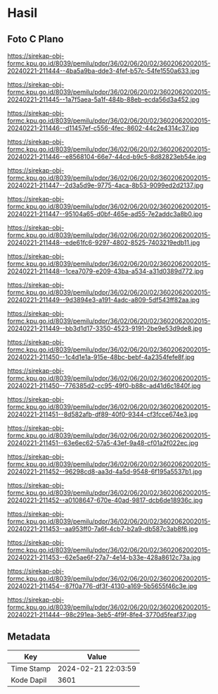 # Hasil

## Foto C Plano

https://sirekap-obj-formc.kpu.go.id/8039/pemilu/pdpr/36/02/06/20/02/3602062002015-20240221-211444--4ba5a9ba-dde3-4fef-b57c-54fe1550a633.jpg

https://sirekap-obj-formc.kpu.go.id/8039/pemilu/pdpr/36/02/06/20/02/3602062002015-20240221-211445--1a7f5aea-5a1f-484b-88eb-ecda56d3a452.jpg

https://sirekap-obj-formc.kpu.go.id/8039/pemilu/pdpr/36/02/06/20/02/3602062002015-20240221-211446--d11457ef-c556-4fec-8602-44c2e4314c37.jpg

https://sirekap-obj-formc.kpu.go.id/8039/pemilu/pdpr/36/02/06/20/02/3602062002015-20240221-211446--e8568104-66e7-44cd-b9c5-8d82823eb54e.jpg

https://sirekap-obj-formc.kpu.go.id/8039/pemilu/pdpr/36/02/06/20/02/3602062002015-20240221-211447--2d3a5d9e-9775-4aca-8b53-9099ed2d2137.jpg

https://sirekap-obj-formc.kpu.go.id/8039/pemilu/pdpr/36/02/06/20/02/3602062002015-20240221-211447--95104a65-d0bf-465e-ad55-7e2addc3a8b0.jpg

https://sirekap-obj-formc.kpu.go.id/8039/pemilu/pdpr/36/02/06/20/02/3602062002015-20240221-211448--ede61fc6-9297-4802-8525-7403219edb11.jpg

https://sirekap-obj-formc.kpu.go.id/8039/pemilu/pdpr/36/02/06/20/02/3602062002015-20240221-211448--1cea7079-e209-43ba-a534-a31d0389d772.jpg

https://sirekap-obj-formc.kpu.go.id/8039/pemilu/pdpr/36/02/06/20/02/3602062002015-20240221-211449--9d3894e3-a191-4adc-a809-5df543ff82aa.jpg

https://sirekap-obj-formc.kpu.go.id/8039/pemilu/pdpr/36/02/06/20/02/3602062002015-20240221-211449--bb3d1d17-3350-4523-9191-2be9e53d9de8.jpg

https://sirekap-obj-formc.kpu.go.id/8039/pemilu/pdpr/36/02/06/20/02/3602062002015-20240221-211450--1c4d1e1a-915e-48bc-bebf-4a2354fefe8f.jpg

https://sirekap-obj-formc.kpu.go.id/8039/pemilu/pdpr/36/02/06/20/02/3602062002015-20240221-211450--776385d2-cc95-49f0-b88c-ad41d6c1840f.jpg

https://sirekap-obj-formc.kpu.go.id/8039/pemilu/pdpr/36/02/06/20/02/3602062002015-20240221-211451--8d582afb-df89-40f0-9344-cf3fcce674e3.jpg

https://sirekap-obj-formc.kpu.go.id/8039/pemilu/pdpr/36/02/06/20/02/3602062002015-20240221-211451--63e6ec62-57a5-43ef-9a48-cf01a2f022ec.jpg

https://sirekap-obj-formc.kpu.go.id/8039/pemilu/pdpr/36/02/06/20/02/3602062002015-20240221-211452--96298cd8-aa3d-4a5d-9548-6f195a5537b1.jpg

https://sirekap-obj-formc.kpu.go.id/8039/pemilu/pdpr/36/02/06/20/02/3602062002015-20240221-211452--a0108647-670e-40ad-9817-dcb6de18936c.jpg

https://sirekap-obj-formc.kpu.go.id/8039/pemilu/pdpr/36/02/06/20/02/3602062002015-20240221-211453--aa953ff0-7a6f-4cb7-b2a9-db587c3ab8f6.jpg

https://sirekap-obj-formc.kpu.go.id/8039/pemilu/pdpr/36/02/06/20/02/3602062002015-20240221-211453--62e5ae6f-27a7-4e14-b33e-428a8612c73a.jpg

https://sirekap-obj-formc.kpu.go.id/8039/pemilu/pdpr/36/02/06/20/02/3602062002015-20240221-211454--87f0a776-df3f-4130-a169-5b5655f46c3e.jpg

https://sirekap-obj-formc.kpu.go.id/8039/pemilu/pdpr/36/02/06/20/02/3602062002015-20240221-211444--98c291ea-3eb5-4f9f-8fe4-3770d5feaf37.jpg


## Metadata

| Key        | Value               |
| ---------- | ------------------- |
| Time Stamp | 2024-02-21 22:03:59 |
| Kode Dapil | 3601                |



